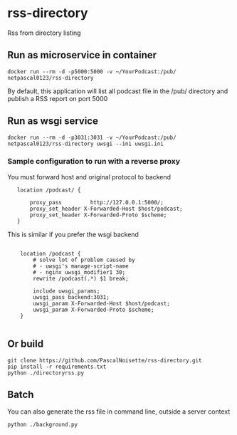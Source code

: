 # rss-directory
Rss from directory listing

## Run as microservice in container

```
docker run --rm -d -p5000:5000 -v ~/YourPodcast:/pub/ netpascal0123/rss-directory
```
By default, this application will list all podcast file in the /pub/ directory and publish a RSS report on port 5000

## Run as wsgi service 

```
docker run --rm -d -p3031:3031 -v ~/YourPodcast:/pub/ netpascal0123/rss-directory uwsgi --ini uwsgi.ini

```


### Sample configuration to run with a reverse proxy

You must forward host and original protocol to backend

```
   location /podcast/ {

       proxy_pass         http://127.0.0.1:5000/;
       proxy_set_header X-Forwarded-Host $host/podcast;
       proxy_set_header X-Forwarded-Proto $scheme;
   }
```

This is similar if you prefer the wsgi backend

```

    location /podcast {
        # solve lot of problem caused by
        # - uwsgi's manage-script-name
        # - nginx uwsgi_modifier1 30;
        rewrite /podcast(.*) $1 break;

        include uwsgi_params;
        uwsgi_pass backend:3031;
        uwsgi_param X-Forwarded-Host $host/podcast;
        uwsgi_param X-Forwarded-Proto $scheme;
    }
    
```

## Or build
```
git clone https://github.com/PascalNoisette/rss-directory.git
pip install -r requirements.txt
python ./directoryrss.py 
```

## Batch
You can also generate the rss file in command line, outside a server context
```
python ./background.py 
```
